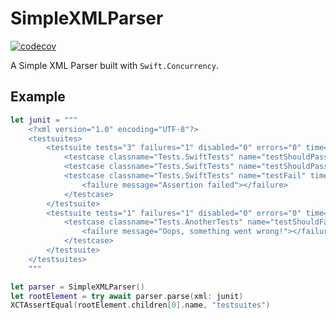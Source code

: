 # SimpleXMLParser

[![codecov](https://codecov.io/gh/michaelhenry/SimpleXMLParser/branch/main/graph/badge.svg?token=3BBGJUDV3M)](https://codecov.io/gh/michaelhenry/SimpleXMLParser)

A Simple XML Parser built with `Swift.Concurrency`.

## Example

```swift
let junit = """
    <?xml version="1.0" encoding="UTF-8"?>
    <testsuites>
        <testsuite tests="3" failures="1" disabled="0" errors="0" time="0.006" name="SwiftTests">
            <testcase classname="Tests.SwiftTests" name="testShouldPass" time="0.001"></testcase>
            <testcase classname="Tests.SwiftTests" name="testShouldPassAgain" time="0.004"></testcase>
            <testcase classname="Tests.SwiftTests" name="testFail" time="0.001">
                <failure message="Assertion failed"></failure>
            </testcase>
        </testsuite>
        <testsuite tests="1" failures="1" disabled="0" errors="0" time="0.001" name="AnotherTests">
            <testcase classname="Tests.AnotherTests" name="testShouldFail" time="0.001">
                <failure message="Oops, something went wrong!"></failure>
            </testcase>
        </testsuite>
    </testsuites>
    """

let parser = SimpleXMLParser()
let rootElement = try await parser.parse(xml: junit)
XCTAssertEqual(rootElement.children[0].name, "testsuites")
```
